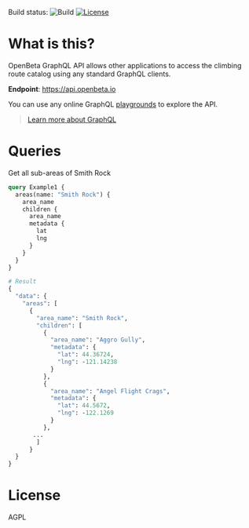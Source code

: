 Build status: ![Build](https://gitlab.com/openbeta/openbeta-graphql/badges/develop/pipeline.svg) [![License](https://img.shields.io/github/license/openbeta/graphql-api?style=flat-square)](./LICENSE)

# What is this?

OpenBeta GraphQL API allows other applications to access the climbing route catalog using any standard GraphQL clients.
 
**Endpoint**: https://api.openbeta.io

You can use any online GraphQL [playgrounds](https://graphiql-online.com) to explore the API.

> [Learn more about GraphQL](https://graphql.org)

# Queries

Get all sub-areas of Smith Rock

```graphql
query Example1 {
  areas(name: "Smith Rock") {
    area_name
    children {
      area_name
      metadata {
        lat
        lng
      }
    }
  }
}

# Result
{
  "data": {
    "areas": [
      {
        "area_name": "Smith Rock",
        "children": [
          {
            "area_name": "Aggro Gully",
            "metadata": {
              "lat": 44.36724,
              "lng": -121.14238
            }
          },
          {
            "area_name": "Angel Flight Crags",
            "metadata": {
              "lat": 44.5672,
              "lng": -122.1269
            }
          },
       ...
        ]
      }
  }
}
```

# License

AGPL
